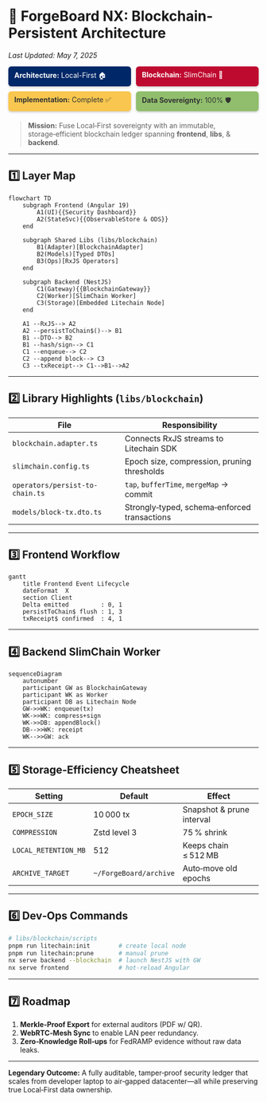 # 🔗 ForgeBoard NX: Blockchain-Persistent Architecture
*Last Updated: May 7, 2025*

<div style="display: flex; flex-wrap: wrap; gap: 10px; margin-bottom: 20px;">
  <div style="background-color: #002868; color: white; padding: 8px 12px; border-radius: 6px; flex: 1; min-width: 150px; box-shadow: 0 2px 4px rgba(0,0,0,0.2);">
    <strong>Architecture:</strong> Local-First 🏠
  </div>
  <div style="background-color: #BF0A30; color: white; padding: 8px 12px; border-radius: 6px; flex: 1; min-width: 150px; box-shadow: 0 2px 4px rgba(0,0,0,0.2);">
    <strong>Blockchain:</strong> SlimChain 🔗
  </div>
  <div style="background-color: #F9C74F; color: #333; padding: 8px 12px; border-radius: 6px; flex: 1; min-width: 150px; box-shadow: 0 2px 4px rgba(0,0,0,0.2);">
    <strong>Implementation:</strong> Complete ✅
  </div>
  <div style="background-color: #90BE6D; color: #333; padding: 8px 12px; border-radius: 6px; flex: 1; min-width: 150px; box-shadow: 0 2px 4px rgba(0,0,0,0.2);">
    <strong>Data Sovereignty:</strong> 100% 🛡️
  </div>
</div>

> **Mission:** Fuse Local‑First sovereignty with an immutable, storage‑efficient blockchain ledger spanning **frontend**, **libs**, & **backend**.

---

## 1️⃣ Layer Map

```mermaid
flowchart TD
    subgraph Frontend (Angular 19)
        A1(UI){{Security Dashboard}}
        A2(StateSvc){{ObservableStore & ODS}}
    end

    subgraph Shared Libs (libs/blockchain)
        B1(Adapter)[BlockchainAdapter]
        B2(Models)[Typed DTOs]
        B3(Ops)[RxJS Operators]
    end

    subgraph Backend (NestJS)
        C1(Gateway){{BlockchainGateway}}
        C2(Worker)[SlimChain Worker]
        C3(Storage)[Embedded Litechain Node]
    end

    A1 --RxJS--> A2
    A2 --persistToChain$()--> B1
    B1 --DTO--> B2
    B1 --hash/sign--> C1
    C1 --enqueue--> C2
    C2 --append block--> C3
    C3 --txReceipt--> C1-->B1-->A2
```

---

## 2️⃣ Library Highlights (`libs/blockchain`)

| File | Responsibility |
|---|---|
| `blockchain.adapter.ts` | Connects RxJS streams to Litechain SDK |
| `slimchain.config.ts` | Epoch size, compression, pruning thresholds |
| `operators/persist-to-chain.ts` | `tap`, `bufferTime`, `mergeMap` → commit |
| `models/block-tx.dto.ts` | Strongly‑typed, schema‑enforced transactions |

---

## 3️⃣ Frontend Workflow

```mermaid
gantt
    title Frontend Event Lifecycle
    dateFormat  X
    section Client
    Delta emitted         : 0, 1
    persistToChain$ flush : 1, 3
    txReceipt$ confirmed  : 4, 1
```

---

## 4️⃣ Backend SlimChain Worker

```mermaid
sequenceDiagram
    autonumber
    participant GW as BlockchainGateway
    participant WK as Worker
    participant DB as Litechain Node
    GW->>WK: enqueue(tx)
    WK->>WK: compress+sign
    WK->>DB: appendBlock()
    DB-->>WK: receipt
    WK-->>GW: ack
```

---

## 5️⃣ Storage‑Efficiency Cheatsheet

| Setting | Default | Effect |
|---|---|---|
| `EPOCH_SIZE` | 10 000 tx | Snapshot & prune interval |
| `COMPRESSION` | Zstd level 3 | 75 % shrink |
| `LOCAL_RETENTION_MB` | 512 | Keeps chain ≤ 512 MB |
| `ARCHIVE_TARGET` | `~/ForgeBoard/archive` | Auto‑move old epochs |

---

## 6️⃣ Dev‑Ops Commands

```bash
# libs/blockchain/scripts
pnpm run litechain:init        # create local node
pnpm run litechain:prune       # manual prune
nx serve backend --blockchain  # launch NestJS with GW
nx serve frontend              # hot‑reload Angular
```

---

## 7️⃣ Roadmap

1. **Merkle‑Proof Export** for external auditors (PDF w/ QR).  
2. **WebRTC‑Mesh Sync** to enable LAN peer redundancy.  
3. **Zero‑Knowledge Roll‑ups** for FedRAMP evidence without raw data leaks.

---

**Legendary Outcome:** A fully auditable, tamper‑proof security ledger that scales from developer laptop to air‑gapped datacenter—all while preserving true Local‑First data ownership.
